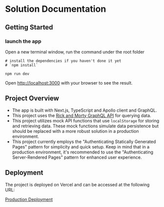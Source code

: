 # Solution Documentation

## Getting Started

### launch the app

Open a new terminal window, run the command under the root folder

```
# install the dependencies if you haven't done it yet
# `npm install`

npm run dev
```

Open [http://localhost:3000](http://localhost:3000) with your browser to see the result.

## Project Overview

- The app is built with Next.js, TypeScript and Apollo client and GraphQL.
- This project uses the [Rick and Morty GraphQL API](https://rickandmortyapi.com/documentation/#graphql) for querying data.
- This project utilizes mock API functions that use `localStorage` for storing and retrieving data. These mock functions simulate data persistence but should be replaced with a more robust solution in a production environment.
- This project currently employs the "Authenticating Statically Generated Pages" pattern for simplicity and quick setup. Keep in mind that in a production environment, it's recommended to use the "Authenticating Server-Rendered Pages" pattern for enhanced user experience.

## Deployment

The project is deployed on Vercel and can be accessed at the following URL:

[Production Deployment](https://)
